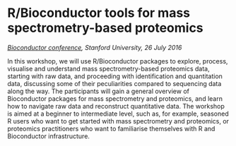 R/Bioconductor tools for mass spectrometry-based proteomics
===========================================================

*[Bioconductor conference](http://bioconductor.org/help/course-materials/2016/BioC2016/),
Stanford University, 26 July 2016*

In this workshop, we will use R/Bioconductor packages to explore,
process, visualise and understand mass spectrometry-based proteomics
data, starting with raw data, and proceeding with identification and
quantitation data, discussing some of their peculiarities compared to
sequencing data along the way. The participants will gain a general
overview of Bioconductor packages for mass spectrometry and
proteomics, and learn how to navigate raw data and reconstruct
quantitative data. The workshop is aimed at a beginner to intermediate
level, such as, for example, seasoned R users who want to get started
with mass spectrometry and proteomics, or proteomics practitioners who
want to familiarise themselves with R and Bioconductor infrastructure.
